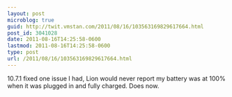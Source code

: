 ```yaml
---
layout: post
microblog: true
guid: http://twit.vmstan.com/2011/08/16/103563169829617664.html
post_id: 3041028
date: 2011-08-16T14:25:58-0600
lastmod: 2011-08-16T14:25:58-0600
type: post
url: /2011/08/16/103563169829617664.html
---
```

10.7.1 fixed one issue I had, Lion would never report my battery was at 100% when it was plugged in and fully charged. Does now.
